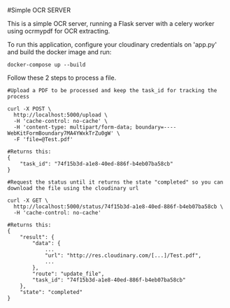 #Simple OCR SERVER

This is a simple OCR server, running a Flask server with a celery worker using ocrmypdf for OCR extracting.

To run this application, configure your cloudinary credentials on 'app.py' and build the docker image and run:

```
docker-compose up --build
```

Follow these 2 steps to process a file.

```
#Upload a PDF to be processed and keep the task_id for tracking the process

curl -X POST \
  http://localhost:5000/upload \
  -H 'cache-control: no-cache' \
  -H 'content-type: multipart/form-data; boundary=----WebKitFormBoundary7MA4YWxkTrZu0gW' \
  -F 'file=@Test.pdf'

#Returns this:
{
    "task_id": "74f15b3d-a1e8-40ed-886f-b4eb07ba58cb"
}
```

```
#Request the status until it returns the state "completed" so you can download the file using the cloudinary url

curl -X GET \
  http://localhost:5000/status/74f15b3d-a1e8-40ed-886f-b4eb07ba58cb \
  -H 'cache-control: no-cache'

#Returns this:
{
    "result": {
        "data": {
            ...
            "url": "http://res.cloudinary.com/[...]/Test.pdf",
            ...
        },
        "route": "update_file",
        "task_id": "74f15b3d-a1e8-40ed-886f-b4eb07ba58cb"
    },
    "state": "completed"
}
```

